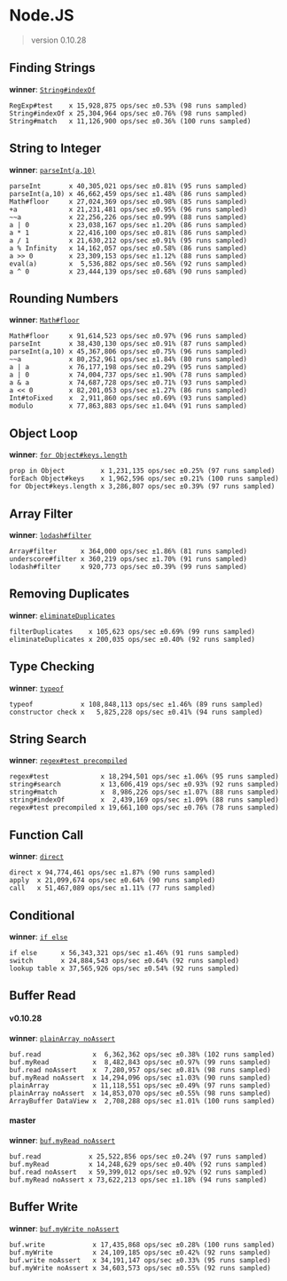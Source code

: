 Node.JS
=======

> version 0.10.28

Finding Strings
---------------
**winner**: [`String#indexOf`](http://benchmarkjs.com)

    RegExp#test    x 15,928,875 ops/sec ±0.53% (98 runs sampled)
    String#indexOf x 25,304,964 ops/sec ±0.76% (98 runs sampled)
    String#match   x 11,126,900 ops/sec ±0.36% (100 runs sampled)

String to Integer
-----------------
**winner**: [`parseInt(a,10)`](https://github.com/majimboo/benchmarks/blob/master/javascript/str_to_int.js#L13)

    parseInt       x 40,305,021 ops/sec ±0.81% (95 runs sampled)
    parseInt(a,10) x 46,662,459 ops/sec ±1.48% (86 runs sampled)
    Math#floor     x 27,024,369 ops/sec ±0.98% (85 runs sampled)
    +a             x 21,231,481 ops/sec ±0.95% (96 runs sampled)
    ~~a            x 22,256,226 ops/sec ±0.99% (88 runs sampled)
    a | 0          x 23,038,167 ops/sec ±1.20% (86 runs sampled)
    a * 1          x 22,416,100 ops/sec ±0.81% (86 runs sampled)
    a / 1          x 21,630,212 ops/sec ±0.91% (95 runs sampled)
    a % Infinity   x 14,162,057 ops/sec ±0.58% (86 runs sampled)
    a >> 0         x 23,309,153 ops/sec ±1.12% (88 runs sampled)
    eval(a)        x  5,536,882 ops/sec ±0.56% (92 runs sampled)
    a ^ 0          x 23,444,139 ops/sec ±0.68% (90 runs sampled)

Rounding Numbers
----------------
**winner**: [`Math#floor`](https://github.com/majimboo/benchmarks/blob/master/javascript/round_num.js#L10)

    Math#floor     x 91,614,523 ops/sec ±0.97% (96 runs sampled)
    parseInt       x 38,430,130 ops/sec ±0.91% (87 runs sampled)
    parseInt(a,10) x 45,367,806 ops/sec ±0.75% (96 runs sampled)
    ~~a            x 80,252,961 ops/sec ±1.84% (80 runs sampled)
    a | a          x 76,177,198 ops/sec ±0.29% (95 runs sampled)
    a | 0          x 74,004,737 ops/sec ±1.90% (78 runs sampled)
    a & a          x 74,687,728 ops/sec ±0.71% (93 runs sampled)
    a << 0         x 82,201,053 ops/sec ±1.27% (86 runs sampled)
    Int#toFixed    x  2,911,860 ops/sec ±0.69% (93 runs sampled)
    modulo         x 77,863,883 ops/sec ±1.04% (91 runs sampled)

Object Loop
-----------
**winner**: [`for Object#keys.length`](https://github.com/majimboo/benchmarks/blob/master/javascript/object_loop.js#L55)

    prop in Object         x 1,231,135 ops/sec ±0.25% (97 runs sampled)
    forEach Object#keys    x 1,962,596 ops/sec ±0.21% (100 runs sampled)
    for Object#keys.length x 3,286,807 ops/sec ±0.39% (97 runs sampled)

Array Filter
------------
**winner**: [`lodash#filter`](https://github.com/majimboo/benchmarks/blob/master/javascript/array_filter.js#L21)

    Array#filter      x 364,000 ops/sec ±1.86% (81 runs sampled)
    underscore#filter x 360,219 ops/sec ±1.70% (91 runs sampled)
    lodash#filter     x 920,773 ops/sec ±0.39% (99 runs sampled)

Removing Duplicates
-------------------
**winner**: [`eliminateDuplicates`](https://github.com/majimboo/benchmarks/blob/master/javascript/duplicate.js#L63)

    filterDuplicates    x 105,623 ops/sec ±0.69% (99 runs sampled)
    eliminateDuplicates x 200,035 ops/sec ±0.40% (92 runs sampled)

Type Checking
-------------
**winner**: [`typeof`](https://github.com/majimboo/benchmarks/blob/master/javascript/type_check.js#L12)

    typeof            x 108,848,113 ops/sec ±1.46% (89 runs sampled)
    constructor check x   5,825,228 ops/sec ±0.41% (94 runs sampled)

String Search
-------------
**winner**: [`regex#test precompiled`](https://github.com/majimboo/benchmarks/blob/master/javascript/string_search.js#L28)

    regex#test             x 18,294,501 ops/sec ±1.06% (95 runs sampled)
    string#search          x 13,606,419 ops/sec ±0.93% (92 runs sampled)
    string#match           x  8,986,226 ops/sec ±1.07% (88 runs sampled)
    string#indexOf         x  2,439,169 ops/sec ±1.09% (88 runs sampled)
    regex#test precompiled x 19,661,100 ops/sec ±0.76% (78 runs sampled)

Function Call
-------------
**winner**: [`direct`](https://github.com/majimboo/benchmarks/blob/master/javascript/function_call.js#L15)

    direct x 94,774,461 ops/sec ±1.87% (90 runs sampled)
    apply  x 21,099,674 ops/sec ±0.64% (90 runs sampled)
    call   x 51,467,089 ops/sec ±1.11% (77 runs sampled)

Conditional
-----------
**winner**: [`if else`](https://github.com/majimboo/benchmarks/blob/master/javascript/conditional.js#L7)

    if else      x 56,343,321 ops/sec ±1.46% (91 runs sampled)
    switch       x 24,884,543 ops/sec ±0.64% (92 runs sampled)
    lookup table x 37,565,926 ops/sec ±0.54% (92 runs sampled)

Buffer Read
-----------
#### v0.10.28
**winner**: [`plainArray noAssert`](https://github.com/majimboo/benchmarks/blob/master/javascript/buf_read.js#L314)

    buf.read             x  6,362,362 ops/sec ±0.38% (102 runs sampled)
    buf.myRead           x  8,482,843 ops/sec ±0.97% (99 runs sampled)
    buf.read noAssert    x  7,280,957 ops/sec ±0.81% (98 runs sampled)
    buf.myRead noAssert  x 14,294,096 ops/sec ±1.03% (90 runs sampled)
    plainArray           x 11,118,551 ops/sec ±0.49% (97 runs sampled)
    plainArray noAssert  x 14,853,070 ops/sec ±0.55% (98 runs sampled)
    ArrayBuffer DataView x  2,708,288 ops/sec ±1.01% (100 runs sampled)

#### master
**winner**: [`buf.myRead noAssert`](https://github.com/majimboo/benchmarks/blob/master/javascript/buf_read.js#L165)

    buf.read            x 25,522,856 ops/sec ±0.24% (97 runs sampled)
    buf.myRead          x 14,248,629 ops/sec ±0.40% (92 runs sampled)
    buf.read noAssert   x 59,399,012 ops/sec ±0.92% (92 runs sampled)
    buf.myRead noAssert x 73,622,213 ops/sec ±1.18% (94 runs sampled)

Buffer Write
------------
**winner**: [`buf.myWrite noAssert`](https://github.com/majimboo/benchmarks/blob/master/javascript/buf_write.js#L63)

    buf.write            x 17,435,868 ops/sec ±0.28% (100 runs sampled)
    buf.myWrite          x 24,109,185 ops/sec ±0.42% (92 runs sampled)
    buf.write noAssert   x 34,191,147 ops/sec ±0.33% (95 runs sampled)
    buf.myWrite noAssert x 34,603,573 ops/sec ±0.55% (92 runs sampled)
